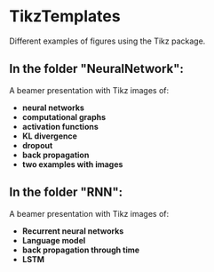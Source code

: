 # TikzTemplates

Different examples of figures using the Tikz package. 

## In the folder "NeuralNetwork":
A beamer presentation with Tikz images of: 

- **neural networks**
- **computational graphs**
- **activation functions** 
- **KL divergence**
- **dropout**
- **back propagation**
- **two examples with images**

## In the folder "RNN": 
A beamer presentation with Tikz images of:

- **Recurrent neural networks**
- **Language model**
- **back propagation through time** 
- **LSTM**
